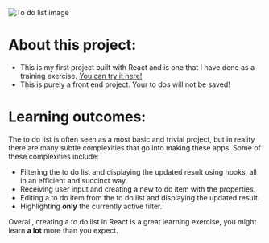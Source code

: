 <img src="https://user-images.githubusercontent.com/38845006/122644765-e8b18100-d0e4-11eb-9f45-3adc64acbc3a.png" alt="To do list image">

<h1> About this project: </h1>
<ul>
  <li> 
    This is my first project built with React and is one that I have done as a training exercise.
    <a href="https://to-do-list-kappa-five.vercel.app/"> You can try it here! </a>
  </li>
  <li> This is purely a front end project. Your to dos will not be saved!</li>
</ul>

<h1> Learning outcomes: </h1>
<p> 
  The to do list is often seen as a most basic and trivial project, but in reality there are many subtle complexities that go into making these apps.
  Some of these complexities include:
</p>
<ul>
    <li> Filtering the to do list and displaying the updated result using hooks, all in an efficient and succinct way. </li>
    <li> Receiving user input and creating a new to do item with the properties. </li>
    <li> Editing a to do item from the to do list and displaying the updated result. </li>
    <li> Highlighting <b>only</b> the currently active filter. </li>
</ul>
<p> 
  Overall, creating a to do list in React is a great learning exercise, you might learn <b>a lot</b> more than you expect. 
</p>
